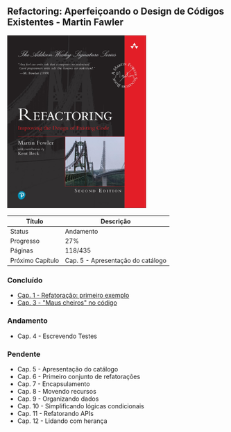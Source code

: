 ## Refactoring: Aperfeiçoando o Design de Códigos Existentes - Martin Fawler

<img src="/readme/refactoring.jpg" alt="Refactoring: Aperfeiçoando o Design de Códigos Existentes - Martin Fowler" title="Refactoring: Aperfeiçoando o Design de Códigos Existentes - Martin Fowler" width="320">

| Título           | Descrição                         |
| ---------------- | --------------------------------- |
| Status           | Andamento                         |
| Progresso        | 27%                               |
| Páginas          | 118/435                           |
| Próximo Capítulo | Cap. 5 - Apresentação do catálogo |

### Concluído

-  [Cap. 1 - Refatoração: primeiro exemplo](https://github.com/mgomesdev/refactoring/tree/main/src/cap-1-refatoracao-primeiro-exemplo)
-  [Cap. 3 - "Maus cheiros" no código](#)

### Andamento

-  Cap. 4 - Escrevendo Testes

### Pendente

-  Cap. 5 - Apresentação do catálogo
-  Cap. 6 - Primeiro conjunto de refatorações
-  Cap. 7 - Encapsulamento
-  Cap. 8 - Movendo recursos
-  Cap. 9 - Organizando dados
-  Cap. 10 - Simplificando lógicas condicionais
-  Cap. 11 - Refatorando APIs
-  Cap. 12 - Lidando com herança
